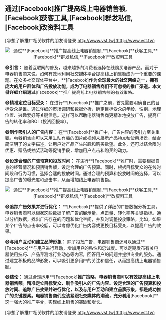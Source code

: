## **通过**[Facebook]**推广提高线上电器销售额,**[Facebook]**获客工具,**[Facebook]**群发私信,**[Facebook]**改资料工具**

[😍想了解推广相关软件的朋友请登录 http://www.vst.tw](http://www.vst.tw)

 <center><img src="https://vst.tw/MP4/tuiguang/png/2.png" alt="通过**[Facebook]**推广提高线上电器销售额,**[Facebook]**获客工具,**[Facebook]**群发私信,**[Facebook]**改资料工具"></center>

**😄引言：**
随着互联网的普及，越来越多的消费者选择在线购买电器产品。而对于电器销售商来说，如何有效地利用社交媒体平台提高线上销售额成为一个重要的课题。在众多社交媒体平台中，**[Facebook]**作为全球最大的社交网络之一，拥有庞大的用户群体和广告投放功能，成为了电器销售商们不可忽视的推广渠道。本文将详细介绍通过**[Facebook]**推广提高线上电器销售额的有效策略。

**😄精准定位目标受众：**
在进行**[Facebook]**推广之前，首先需要明确自己的目标受众是谁。通过详细的市场调研和数据分析，确定目标受众的年龄、性别、地理位置、兴趣爱好等关键信息。这样可以帮助电器销售商更精准地投放广告，提高广告的转化率和ROI（投资回报率）。

**😄制作吸引人的广告内容：**
在**[Facebook]**推广中，广告内容的吸引力至关重要。电器销售商可以采用生动有趣的图片或视频来展示产品特点和使用场景，结合简洁明了的文字描述，让用户对产品产生兴趣和购买欲望。此外，还可以结合限时优惠、赠品或抽奖活动等促销手段，增加用户点击和购买的动力。

**😄设定合理的广告预算和投放时间：**
在进行**[Facebook]**推广时，需要根据自身的经营情况和预期销售额，设定合理的广告预算。同时，根据目标受众的在线时间段和行为习惯，选择合适的投放时间。通过合理的预算和投放时间的选择，可以提高广告的曝光度和点击率，从而增加线上电器销售额。

 <center><img src="https://vst.tw/MP4/tuiguang/png/3.png" alt="通过**[Facebook]**推广提高线上电器销售额,**[Facebook]**获客工具,**[Facebook]**群发私信,**[Facebook]**改资料工具"></center>

**😄追踪广告效果并进行优化：**
**[Facebook]**提供了详细的广告数据分析工具，电器销售商可以根据这些数据了解广告的展示量、点击量、转化率等关键指标。通过分析数据，找出广告存在的问题和优化空间，并及时调整投放策略。比如，如果某个广告的点击率较低，可以考虑优化广告内容或更换目标受众，以提高广告的效果。

**😄与用户互动和建立品牌形象：**
除了投放广告，电器销售商还可以通过**[Facebook]**与用户进行互动，增加用户的粘性和忠诚度。可以定期发布有关电器使用技巧、产品评测或行业动态等内容，回答用户的问题并提供专业的服务。通过建立积极的品牌形象，可以吸引更多用户的关注和信任，从而提高线上电器销售额。

**😄结论：**
通过合理运用**[Facebook]**推广策略，电器销售商可以有效提高线上电器销售额。精准定位目标受众、制作吸引人的广告内容、设定合理的广告预算和投放时间、追踪广告效果并进行优化，以及与用户互动和建立品牌形象，都是成功推广的关键要素。电器销售商们应该紧跟社交媒体的潮流，充分利用**[Facebook]**这一强大的推广平台，实现线上销售的突破和增长。

[😍想了解推广相关软件的朋友请登录 http://www.vst.tw](http://www.vst.tw)



